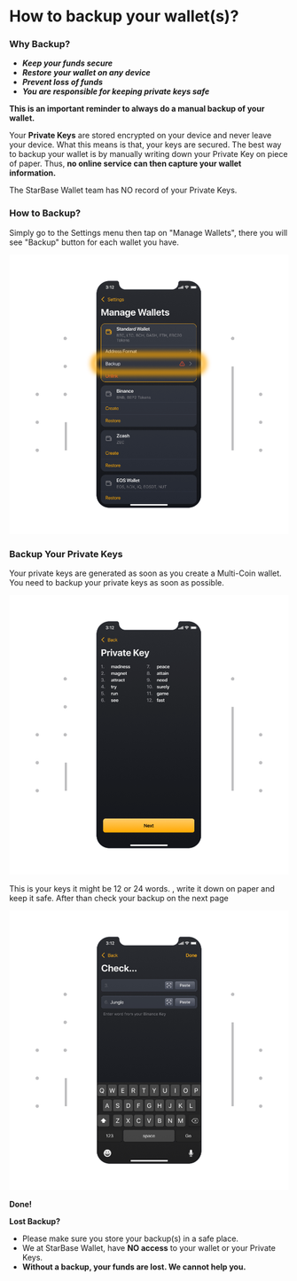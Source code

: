# How to backup your wallet(s)?

### Why Backup?

- ***Keep your funds secure***
- ***Restore** **your wallet on any device***
- ***Prevent loss of funds***
- ***You are responsible for keeping private keys safe***

**This is an important reminder to always do a manual backup of your wallet.**

Your **Private Keys** are stored encrypted on your device and never leave your device. What this means is that, your keys are secured. The best way to backup your wallet is by manually writing down your Private Key on piece of paper. Thus, **no online service can then capture your wallet information.**

The StarBase Wallet team has NO record of your Private Keys.

### How to Backup?

Simply go to the Settings menu then tap on "Manage Wallets", there you will see "Backup" button for each wallet you have.

![](../images/ios-backup-manage-s.png)

### Backup Your Private Keys

Your private keys are generated as soon as you create a Multi-Coin wallet. You need to backup your private keys as soon as possible.

![](../images/ios-backup-pk-s.png)

This is your keys it might be 12 or 24 words. , write it down on paper and keep it safe. After than check your backup on the next page

![](../images/ios-backup-check-s.png)

**Done!**

**Lost Backup?**

- Please make sure you store your backup(s) in a safe place.
- We at StarBase Wallet, have **NO access** to your wallet or your Private Keys.
- **Without a backup, your funds are lost. We cannot help you.**
